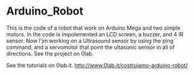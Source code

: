 # Arduino_Robot

This is the code of a robot that work on Arduino Mega and two simple motors. In the code is impolemented an LCD screen, a buzzer, and 4 IR sensor. Now I'jm working on a Ultrasound sensor by using the ping command, and a servomotor that point the ultasonic sensor in all of directions. See the project on 0lab.

See the tutorials on 0lab.it.
http://www.0lab.it/costruiamo-arduino-robot/
